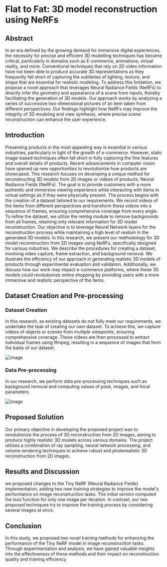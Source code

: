 # Flat to Fat: 3D model reconstruction using NeRFs

## Abstract
In an era defined by the growing demand for immersive digital experiences, the necessity for precise and efficient 3D modelling techniques has become critical, particularly in domains such as E-commerce, animations, virtual reality, and more. Conventional techniques that rely on 2D video information have not been able to produce accurate 3D representations as they frequently fall short of capturing the subtleties of lighting, texture, and shape that are essential for realistic modeling. To address this limitation, we propose a novel approach that leverages Neural Radiance Fields (NeRFs) to directly infer the geometry and appearance of a scene from inputs, thereby facilitating the generation of 3D models. Our approach works by analyzing a series of successive two-dimensional pictures of an item taken from different perspectives. Our findings highlight how NeRFs may improve the integrity of 3D modeling and view synthesis, where precise scene reconstruction can enhance the user experience.

## Introduction
Presenting products in the most appealing way is essential in various industries, particularly in light of the growth of e-commerce. However, static image-based techniques often fall short in fully capturing the fine features and overall details of products. Recent advancements in computer vision have opened up new opportunities to revolutionize how products are showcased. This research focuses on developing a unique method for reconstructing 3D models from 2D images or videos of products: Neural Radiance Fields (NeRFs). The goal is to provide customers with a more authentic and immersive viewing experience while interacting with items in virtual settings as if they were physically present. The process begins with the creation of a dataset tailored to our requirements. We record videos of the items from different perspectives and transform these videos into a sequence of frames, ensuring comprehensive coverage from every angle. To refine the dataset, we utilize the rembg module to remove backgrounds from all frames, retaining only relevant information for 3D model reconstruction. Our objective is to leverage Neural Network layers for the reconstruction process while maintaining a high level of realism in the generated 3D models. In this research, we present our methodology for 3D model reconstruction from 2D images using NeRFs, specifically designed for various industries. We describe the procedures for creating a dataset, involving video capture, frame extraction, and background removal. We illustrate the efficiency of our approach in generating realistic 3D models of products through experimental evaluation and validation. Additionally, we discuss how our work may impact e-commerce platforms, where these 3D models could revolutionize online shopping by providing users with a more immersive and realistic perspective of the items.

## Dataset Creation and Pre-processing
### Dataset Creation
In this research, as existing datasets do not fully meet our requirements, we undertake the task of creating our own dataset. To achieve this, we capture videos of objects or scenes from multiple viewpoints, ensuring comprehensive coverage. These videos are then processed to extract individual frames using ffmpeg, resulting in a sequence of images that form the basis of our dataset.

![image](https://github.com/sreejith2612/Neural-Radiance-Field/assets/67188299/e44ae28b-cd2e-42b6-83d3-9cc2f470b409)

### Data Pre-processing
In our research, we perform data pre-processing techniques such as background removal and computing values of pose, images, and focal parameters.

![image](https://github.com/sreejith2612/Neural-Radiance-Field/assets/67188299/0f18e13d-51ab-46eb-9e08-026154bfd7c3)

## Proposed Solution
Our primary objective in developing the proposed project was to revolutionize the process of 3D reconstruction from 2D images, aiming to produce highly realistic 3D models across various domains. The project utilizes a combination of ray sampling, neural network processing, and volume rendering techniques to achieve robust and photorealistic 3D reconstruction from 2D images.

## Results and Discussion
we proposed changes to the Tiny NeRF (Neural Radiance Fields) implementation, adding two new training strategies to improve the model's performance on image reconstruction tasks. The initial version computed the loss function for only one image per iteration. In contrast, our two proposed techniques try to improve the training process by considering several images at once.

## Conclusion
In this study, we proposed two novel training methods for enhancing the performance of the Tiny NeRF model in image reconstruction tasks. Through experimentation and analysis, we have gained valuable insights into the effectiveness of these methods and their impact on reconstruction quality and training efficiency.
